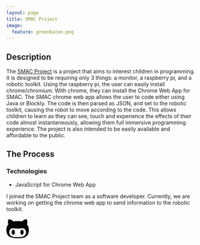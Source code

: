 ```yaml
---
layout: page
title: SMAC Project
image: 
  feature: greenbacon.png
---
```

## Description ##
The [SMAC Project](http://www.smacproject.org/) is a project that aims to interest children in programming. It is designed to be  requiring only 3 things: a monitor, a raspberry pi, and a robotic toolkit. 
Using the raspberry pi, the user can easily install chrome/chromium. With chrome, they can install the Chrome Web App for SMAC. The SMAC chrome web app allows the user to code either using Java or Blockly. The code is then parsed as JSON, and set to the robotic toolkit, causing the robot to move according to the code. This allows children to learn as they can see, touch and experience the effects of their code almost instantaneously, allowing them full immersive programming experience. The project is also intended to be easily available and affordable to the public.

## The Process ##

### Technologies ###
+ JavaScript for Chrome Web App

I joined the SMAC Project team as a software developer. Currently, we are working on getting the chrome web app to send information to the robotic toolkit.

[![gitimage](/images/gitpic.jpeg)](https://github.com/SMACproject/SMAC-IRP "Link to GitHub page")


